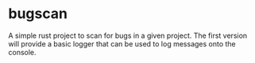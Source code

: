 # bugscan

A simple rust project to scan for bugs in a given project.
The first version will provide a basic logger that can be 
used to log messages onto the console. 
